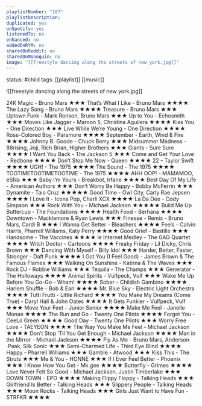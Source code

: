 ```yaml
---
playlistNumber: "187"
playlistDescription:
duplicated: yes
onSpotify: yes
listenedTo: no
enhanced: no
addedOnRYM: no
sharedOnReddit: no
sharedOnMonoquin: no
image: "[[freestyle dancing along the streets of new york.jpg]]"
---
```

status: #child 
tags: [[playlist]] [[music]] 

![[freestyle dancing along the streets of new york.jpg]]

24K Magic - Bruno Mars ★★★
That’s What I Like - Bruno Mars ★★★★
The Lazy Song - Bruno Mars ★★★★
Treasure - Bruno Mars ★★★
Uptown Funk - Mark Ronson, Bruno Mars ★★★
Up to You - Echosmith ★★★
Moves Like Jagger - Maroon 5, Christina Aguilera ★★★★
Kiss You - One Direction ★★★
Live While We’re Young - One Direction ★★★★
Rose-Colored Boy - Paramore ★★★★
September - Earth, Wind & Fire ★★★★
Johnny B. Goode - Chuck Berry ★★★
Midsummer Madness - 88rising, Joji, Rich Brian, Higher Brothers ★★★
Giants - Sure Sure ★★★★
I Want You Back - The Jackson 5 ★★★
Come and Get Your Love - Redbone ★★★★
Don’t Stop Me Now - Queen ★★★★
22 - Taylor Swift ★★★★
UGH! - The 1975 ★★★★
The Sound - The 1975 ★★★★
TOOTIMETOOTIMETOOTIME - The 1975 ★★★★
AHH OOP! - MAMAMOO, eSNa ★★★
Baby I’m Yours - Breakbot, Irfane ★★★★
Best Day Of My Life - American Authors ★★★
Don’t Worry Be Happy - Bobby McFerrin ★★★
Dynamite - Taio Cruz ★★★★★
Good Time - Owl City, Carly Rae Jepsen ★★★★
I Love It - Icona Pop, Charli XCX ★★★★
La Da Dee - Cody Simpson ★★★
Rock With You - Michael Jackson ★★★★★
Build Me Up Buttercup - The Foundations ★★★★
Health Food - Berhana ★★★★
Downtown - Macklemore & Ryan Lewis ★★★
Finesse - Remix - Bruno Mars, Cardi B ★★★
I Wanna Get Better - Bleachers ★★★★
Feels - Calvin Harris, Pharrell Williams, Katy Perry ★★★★
Good Grief - Bastille ★★★
Handsome - The Vaccines ★★★★
le Internet Medley - The GAG Quartet ★★★★
Witch Doctor - Cartoons ★★★★
Freaky Friday - Lil Dicky, Chris Brown ★★★
Dancing With Myself - Billy Idol ★★★
Harder, Better, Faster, Stronger - Daft Punk ★★★★
I Got You (I Feel Good) - James Brown & The Famous Flames ★★★
Walking On Sunshine - Katrina & The Waves ★★★
Rock DJ - Robbie Williams ★★★
Tequila - The Champs ★★★
Generator - The Holloways ★★★★
Animal Spirits - Vulfpeck, Vulf ★★★
Wake Me Up Before You Go-Go - Wham! ★★★★
Sober - Childish Gambino ★★★★
Harlem Shuffle - Bob & Earl ★★★★
Mr. Blue Sky - Electric Light Orchestra ★★★★
Tutti Frutti - Little Richard ★★★★ 
You Make My Dreams (Come True) - Daryl Hall & John Oates ★★★★
It Gets Funkier - Vulfpeck, Vulf ★★★
Move Your Feet - Junior Senior ★★★★
Make Me Feel - Janelle Monae ★★★★
The Run and Go - Twenty One Pilots ★★★★
Forget You - CeeLo Green ★★★★
Good Day - Twenty One Pilots ★★★
Worry Free Love - TAEYEON ★★★★
The Way You Make Me Feel - Michael Jackson ★★★★
Don’t Stop ‘Til You Get Enough - Michael Jackson ★★★★
Man in the Mirror - Michael Jackson ★★★★
Fly As Me - Bruno Mars, Anderson .Paak, Silk Sonic ★★★
Semi-Charmed Life - Third Eye Blind ★★★★
Happy - Pharrell Williams ★★★
Gamble - Atwood ★★★
Kiss This - The Struts ★★★
Me & You - HONNE ★★★
If I Ever Feel Better - Phoenix ★★★
I Know How You Get - Mk.gee ★★★★
Butterfly - Grimes ★★★★
Love Never Felt So Good - Michael Jackson, Justin Timberlake ★★★
DOWN TOWN - EPO ★★★★
Making Flippy Floppy - Talking Heads ★★★
Girlfriend Is Better - Talking Heads ★★★
Slippery People - Talking Heads ★★★
Moon Rocks - Talking Heads ★★★
Girls Just Want to Have Fun - STRFKR ★★★★
